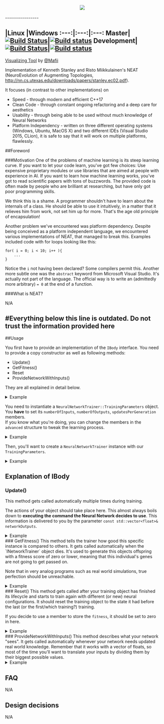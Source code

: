 <div align="center">
  <img src="http://i.imgur.com/IoDz5iw.png"><br><br>
</div>
-----------------

|Linux	|Windows
:---:|:---:|:---:
Master|[![Build Status](https://travis-ci.org/SirRade/JNF_NEAT.svg?branch=master)](https://travis-ci.org/SirRade/JNF_NEAT)|[![Build status](https://ci.appveyor.com/api/projects/status/ioyvgn7a6mu3xgbl/branch/master?svg=true)](https://ci.appveyor.com/project/SirRade/jnf-neat/branch/master)
Development|[![Build Status](https://travis-ci.org/SirRade/JNF_NEAT.svg?branch=development)](https://travis-ci.org/SirRade/JNF_NEAT)|[![Build status](https://ci.appveyor.com/api/projects/status/ioyvgn7a6mu3xgbl/branch/development?svg=true)](https://ci.appveyor.com/project/SirRade/jnf-neat/branch/development)
-----------------

[Visualizing Tool](https://github.com/IDPA-2016-NEAT-CNN/NEAT_Visualizer) by [@Mafii](https://github.com/Mafii)

Implementation of Kenneth Stanley and Risto Miikkulainen's NEAT (NeuroEvolution
of Augmenting Topologies, http://nn.cs.utexas.edu/downloads/papers/stanley.ec02.pdf).


It focuses (in contrast to other implementations) on

- Speed - through modern and efficient C++17
- Clean Code - through constant ongoing refactoring and a deep care for aesthetics
- Usability - through being able to be used without much knowledge of Neural Networks
- Platform Independency - written on three different operating systems (Windows, Ubuntu, MacOS X) and two different IDEs (Visual Studio 2015, CLion), it is safe to say that it will work on multiple platforms, flawlessly.

##Foreword

###Motivation
One of the problems of machine learning is its steep learning curve. If you want to let your code learn,
you've got few choices: Use expensive proprietary modules or use libraries that are aimed at people with experience in AI.
If you want to learn how machine learning works, you've got to read scientific papers with tons of buzzwords.
The provided code is often made by people who are brilliant at researching, but have only got poor programming skills.

We think this is a shame. A programmer shouldn't have to learn about the internals of a class.
He should be able to use it intuitively, in a matter that it relieves him from work, not set him up for more.
That's the age old principle of encapsulation!

Another problem we've encountered was platform dependency. Despite being conceived as a platform independent language,
we encountered various implementations of NEAT, that managed to break this. Examples included code with for loops looking like this:
```
for( i = 0; i < 10; i++ ){  
    ...
}
```
Notice the `i` not having been declared? Some compilers permit this. Another more subtle one was the `abstract` keyword
from Microsoft Visual Studio. It's actually not part of the language. The official way is to write an (admittedly more arbitrary) `= 0`
at the end of a function.

###What is NEAT?

N/A

#Everything below this line is outdated. Do not trust the information provided here
----  

##Usage  

You first have to provide an implementation of the `IBody` interface. You need to provide a copy constructor as well as following methods:   
- Update()  
- GetFitness()  
- Reset  
- ProvideNetworkWithInputs()  

They are all explained in detail below.  
<details>
<summary>Example</summary>
N/A
</details>

You need to instantiate a `NeuralNetworkTrainer::TrainingParameters` object. You **have** to set its `numberOfInputs`, `numberOfOutputs`, `updatesPerGeneration` members.  
If you know what you're doing, you can change the members in the `advanced` structure to tweak the learning process.  

<details>
<summary>Example</summary>  
```
TrainingParameters params;
params.numberOfInputs = 2;
params.numberOfOutputs = 1;
params.updatesPerGeneration = 4;
```  
</details>


Then, you'll want to create a `NeuralNetworkTrainer` instance with our `TrainingParameters`.
<details>
<summary>Example</summary>
N/A
</details>

## Explanation of IBody
### Update()
This method gets called automatically multiple times during training.

The actions of your object should take place here. This almost always boils down to **executing the command the Neural Network decides to use**. This information is delivered to you by the parameter `const std::vector<float>& networkOutputs`.
<details>
<summary>Example</summary>
Say you want to train an artificial player for Super Mario World. This method should then take care of actually pressing the buttons your network wants you to. In this specific case, it should also update the whole game for a frame, so enemies and items can react to Mario. A possible interpretention (interpretation?) of the `networkOutputs` would be to say that every float in the vector is a button and should be pressed if it's value is above `0.5`.
</details>
### GetFitness()
This method tells the trainer how good this specific instance is compared to others.
It gets called automatically when the `INetworkTrainer` object dies.
It's used to generate this objects offspring with a fitness score of zero or lower, meaning that this individual's genes are not going to get passed on.

Note that in very analog programs such as real world simulations, true perfection should be unreachable.
<details>
<summary>Example</summary>
A simulated chess player could have a fitness method implemented like this:
```sh
int ChessSim::GetFitness() const {
  unsigned int fitness = 0;
  for (const auto & piece : enemyKilledPieces) {
    fitness += piece.GetImportance();
  }
  for (const auto & piece : ownKilledPieces) {
    fitness -= piece.GetImportance();
  }
  return fitness;
}
```  
or, if you store a member `fitness` that you change in the Update() function:
```sh
int ChessSim::GetFitness() const {
    return fitness
}
```
</details>
### Reset()
This method gets called after your training object has finished its lifecycle and starts to train again with different (or new) neural configurations. It should reset the training object to the state it had before the last (or the first/which training?) training.  

If you decide to use a member to store the `fitness`, it should be set to zero in here.

<details>
<summary>Example</summary>
 If you are programming a Super Mario World player, the code to restart the level should be in here.
</details>
### ProvideNetworkWithInputs()
This method describes what your network "sees". It gets called automatically whenever your network needs updated real world knowledge.
Remember that it works with a vector of floats, so most of the time you'll want to translate your inputs by dividing them by their biggest possible values.
<details>
<summary>Example</summary>
Let's assume you want to create a handwriting reader.
Your input would be a 20 pixels wide and 20 pixels high image of a hand drawn letter.
In order to feed the neural network with this information,
we'll create a vector with 20 * 20 = 400 inputs, each one having a value between 0.0 and 1.0 that represents this pixels blackness.
We can do this in a variety of ways.
One of them would be to add the RGB values of the pixel up and divide them by
the maximum possible, 255+255+255 = 765. By this method, a bright red pixel(255,0,0) would be represented in our 400 element vector by
the number 255 / 765 = 0.3333.
 </details>
 
## FAQ

N/A

## Design decisions

N/A
